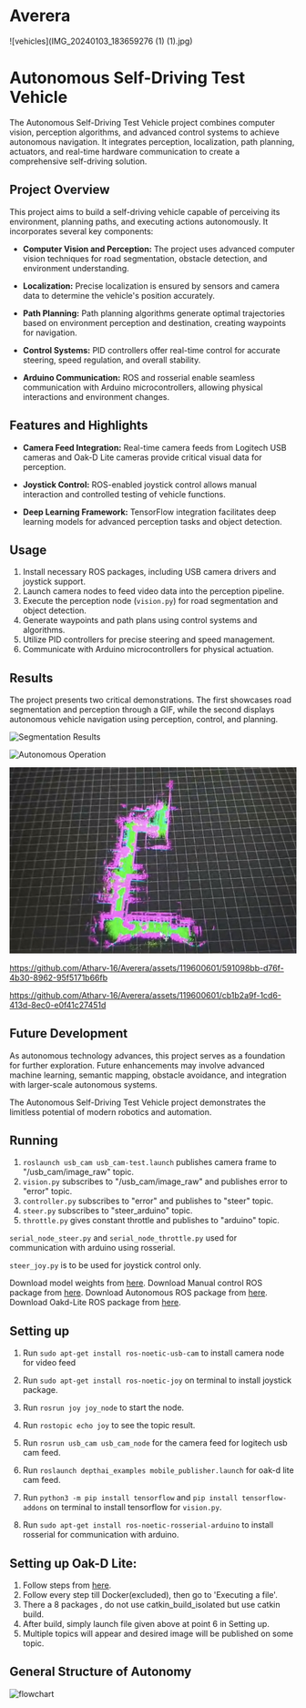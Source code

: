 # Averera
![vehicles](IMG_20240103_183659276 (1) (1).jpg)

# Autonomous Self-Driving Test Vehicle

The Autonomous Self-Driving Test Vehicle project combines computer vision, perception algorithms, and advanced control systems to achieve autonomous navigation. It integrates perception, localization, path planning, actuators, and real-time hardware communication to create a comprehensive self-driving solution.

## Project Overview

This project aims to build a self-driving vehicle capable of perceiving its environment, planning paths, and executing actions autonomously. It incorporates several key components:

- **Computer Vision and Perception:** The project uses advanced computer vision techniques for road segmentation, obstacle detection, and environment understanding.

- **Localization:** Precise localization is ensured by sensors and camera data to determine the vehicle's position accurately.

- **Path Planning:** Path planning algorithms generate optimal trajectories based on environment perception and destination, creating waypoints for navigation.

- **Control Systems:** PID controllers offer real-time control for accurate steering, speed regulation, and overall stability.

- **Arduino Communication:** ROS and rosserial enable seamless communication with Arduino microcontrollers, allowing physical interactions and environment changes.

## Features and Highlights

- **Camera Feed Integration:** Real-time camera feeds from Logitech USB cameras and Oak-D Lite cameras provide critical visual data for perception.

- **Joystick Control:** ROS-enabled joystick control allows manual interaction and controlled testing of vehicle functions.

- **Deep Learning Framework:** TensorFlow integration facilitates deep learning models for advanced perception tasks and object detection.

## Usage

1. Install necessary ROS packages, including USB camera drivers and joystick support.
2. Launch camera nodes to feed video data into the perception pipeline.
3. Execute the perception node (`vision.py`) for road segmentation and object detection.
4. Generate waypoints and path plans using control systems and algorithms.
5. Utilize PID controllers for precise steering and speed management.
6. Communicate with Arduino microcontrollers for physical actuation.

## Results

The project presents two critical demonstrations. The first showcases road segmentation and perception through a GIF, while the second displays autonomous vehicle navigation using perception, control, and planning.

![Segmentation Results](wda_AdobeExpress.gif)

![Autonomous Operation](aaa.gif)

![3D mapping by SLAM](map.png)



https://github.com/Atharv-16/Averera/assets/119600601/591098bb-d76f-4b30-8962-95f5171b66fb



https://github.com/Atharv-16/Averera/assets/119600601/cb1b2a9f-1cd6-413d-8ec0-e0f41c27451d






## Future Development

As autonomous technology advances, this project serves as a foundation for further exploration. Future enhancements may involve advanced machine learning, semantic mapping, obstacle avoidance, and integration with larger-scale autonomous systems.

The Autonomous Self-Driving Test Vehicle project demonstrates the limitless potential of modern robotics and automation.

## Running

1. `roslaunch usb_cam usb_cam-test.launch` publishes camera frame to "/usb_cam/image_raw" topic.
2. `vision.py` subscribes to "/usb_cam/image_raw" and publishes error to "error" topic.
3. `controller.py` subscribes to "error" and publishes to "steer" topic.
4. `steer.py` subscribes to "steer_arduino" topic.
5. `throttle.py` gives constant throttle and publishes to "arduino" topic.

`serial_node_steer.py` and `serial_node_throttle.py` used for communication with arduino using rosserial.

`steer_joy.py` is to be used for joystick control only.

Download model weights from [here](https://drive.google.com/file/d/1dZHzGoYTvhoo_Ys4Sx4edBHCpdC61raI/view?usp=sharing).
Download Manual control ROS package from [here](https://drive.google.com/file/d/1dvYleEhMm6OSeBeS5bw1i_uCxmsdZ_JS/view?usp=sharing).
Download Autonomous ROS package from [here](https://drive.google.com/file/d/1FMS4M6jBH44xCsQ8LMSfTpOO6fT5P897/view?usp=sharing).
Download Oakd-Lite ROS package from [here](https://drive.google.com/file/d/17iS2hzYX-NaiL9oLPft_460quamsX5fC/view?usp=sharing).
## Setting up

1. Run `sudo apt-get install ros-noetic-usb-cam` to install camera node for video feed
2. Run `sudo apt-get install ros-noetic-joy` on terminal to install joystick package.
3. Run `rosrun joy joy_node` to start the node.
4. Run `rostopic echo joy` to see the topic result.
5. Run `rosrun usb_cam usb_cam_node` for the camera feed for logitech usb cam feed.
6. Run `roslaunch depthai_examples mobile_publisher.launch` for oak-d lite cam feed.

7. Run `python3 -m pip install tensorflow` and `pip install tensorflow-addons` on terminal to install tensorflow for `vision.py`.
8. Run `sudo apt-get install ros-noetic-rosserial-arduino` to install rosserial for communication with arduino.

## Setting up Oak-D Lite:

1. Follow steps from  [here](https://github.com/luxonis/depthai-ros).
2. Follow every step till Docker(excluded), then go to 'Executing a file'.
3. There a 8 packages , do not use catkin_build_isolated but use catkin build.
4. After build, simply launch file given above at point 6 in Setting up.
5. Multiple topics will appear and desired image will be published on some topic.

## General Structure of Autonomy

![flowchart](https://github.com/Atharv-16/Averera/assets/119600601/10c70a10-1a8e-4d39-b091-d55117b2fcaa)



